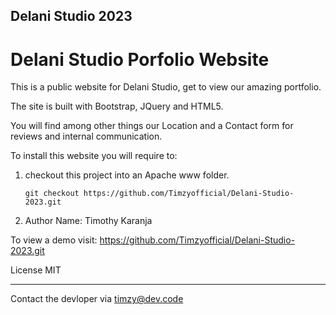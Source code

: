 ## Delani Studio 2023

# Delani Studio Porfolio Website

This is a public website for Delani Studio, get to view our amazing portfolio.

The site is built with Bootstrap, JQuery and HTML5.

You will find among other things our Location and a Contact form for reviews and internal communication.

To install this website you will require to:
1. checkout this project into an Apache www folder.

    `git checkout https://github.com/Timzyofficial/Delani-Studio-2023.git`

2. Author Name: Timothy Karanja

To view a demo visit: https://github.com/Timzyofficial/Delani-Studio-2023.git


License
MIT

---

Contact the devloper via timzy@dev.code
